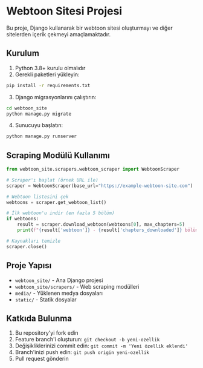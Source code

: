 # Webtoon Sitesi Projesi

Bu proje, Django kullanarak bir webtoon sitesi oluşturmayı ve diğer sitelerden içerik çekmeyi amaçlamaktadır.

## Kurulum

1. Python 3.8+ kurulu olmalıdır
2. Gerekli paketleri yükleyin:

```bash
pip install -r requirements.txt
```

3. Django migrasyonlarını çalıştırın:

```bash
cd webtoon_site
python manage.py migrate
```

4. Sunucuyu başlatın:

```bash
python manage.py runserver
```

## Scraping Modülü Kullanımı

```python
from webtoon_site.scrapers.webtoon_scraper import WebtoonScraper

# Scraper'ı başlat (örnek URL ile)
scraper = WebtoonScraper(base_url="https://example-webtoon-site.com")

# Webtoon listesini çek
webtoons = scraper.get_webtoon_list()

# İlk webtoon'u indir (en fazla 5 bölüm)
if webtoons:
    result = scraper.download_webtoon(webtoons[0], max_chapters=5)
    print(f"{result['webtoon']} - {result['chapters_downloaded']} bölüm indirildi.")

# Kaynakları temizle
scraper.close()
```

## Proje Yapısı

- `webtoon_site/` - Ana Django projesi
- `webtoon_site/scrapers/` - Web scraping modülleri
- `media/` - Yüklenen medya dosyaları
- `static/` - Statik dosyalar

## Katkıda Bulunma

1. Bu repository'yi fork edin
2. Feature branch'i oluşturun: `git checkout -b yeni-ozellik`
3. Değişikliklerinizi commit edin: `git commit -m 'Yeni özellik eklendi'`
4. Branch'inizi push edin: `git push origin yeni-ozellik`
5. Pull request gönderin 